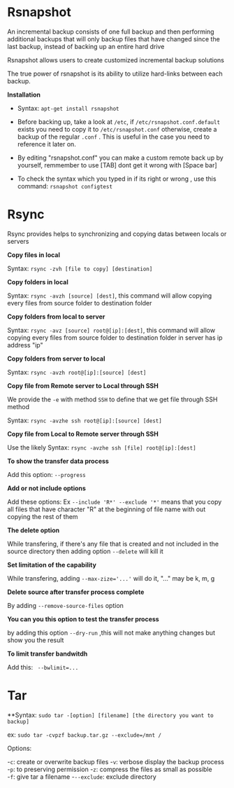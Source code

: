 #  Rsnapshot
  
  An incremental backup consists of one full backup and then performing additional backups that will only backup files that have changed since the last backup, instead of backing up an entire hard drive
  
  Rsnapshot allows users to create customized incremental backup solutions
  
  The true power of rsnapshot is its ability to utilize hard-links between each backup.
  
  **Installation**
  
   - Syntax: `apt-get install rsnapshot`
   
   - Before backing up, take a look at `/etc`, if `/etc/rsnapshot.conf.default` exists you need to copy it to `/etc/rsnapshot.conf` otherwise, create a backup of the regular `.conf` . This is useful in the case you need to reference it later on.
    
   - By editing "rsnapshot.conf" you can make a custom remote back up by yourself, remmember to use [TAB] dont get it wrong with [Space bar]
  
   - To check the syntax which you typed in if its right or wrong , use this command: `rsnapshot configtest`
   
   
 # Rsync
 
  Rsync provides helps to synchronizing and copying datas between locals or servers
  
  **Copy files in local**
    
   Syntax: `rsync -zvh [file to copy] [destination]`
   
  **Copy folders in local**
    
   Syntax: `rsync -avzh [source] [dest]`, this command will allow copying every files from source folder to destination folder
   
  **Copy folders from local to server**
    
   Syntax: `rsync -avz [source] root@[ip]:[dest]`, this command will allow copying every files from source folder to destination folder in server has ip address "ip"
   
  **Copy folders from server to local**

   Syntax: `rsync -avzh root@[ip]:[source] [dest]`
   
  **Copy file from Remote server to Local through SSH**
  
   We provide the `-e` with method `SSH` to define that we get file through SSH method
   
   Syntax: `rsync -avzhe ssh root@[ip]:[source] [dest]`
   
  **Copy file from Local to Remote server through SSH**
   
   Use the likely Syntax: `rsync -avzhe ssh [file] root@[ip]:[dest]`
   
  **To show the transfer data process**
   
   Add this option: `--progress`
   
  **Add or not include options**
   
   Add these options: Ex `--include 'R*' --exclude '*'` means that you copy all files that have character "R" at the beginning of file name with out copying the rest of them
   
  **The delete option**
    
   While transfering, if there's any file that is created and not included in the source directory then adding option `--delete` will kill it
   
  **Set limitation of the capability**
  
   While transfering, adding `--max-zize='...'` will do it, "..." may be k, m, g
   
  **__Delete source after transfer process complete__**
    
   By adding `--remove-source-files` option
   
  **You can you this option to test the transfer process**
  
   by adding this option `--dry-run` ,this will not make anything changes but show you the result
  
  **To limit transfer bandwitdh**
  
  Add this: ` --bwlimit=...`
   

 # Tar
 
  **Syntax: `sudo tar -[option] [filename] [the directory you want to backup]`
   
   ex: `sudo tar -cvpzf backup.tar.gz --exclude=/mnt /` 
   
   Options:
   
   -`c`: create or overwrite backup files
   -`v`: verbose display the backup process
   -`p`: to preserving permission 
   -`z`: compress the files as small as possible    
   -`f`: give tar a filename
   -`--exclude`: exclude directory
